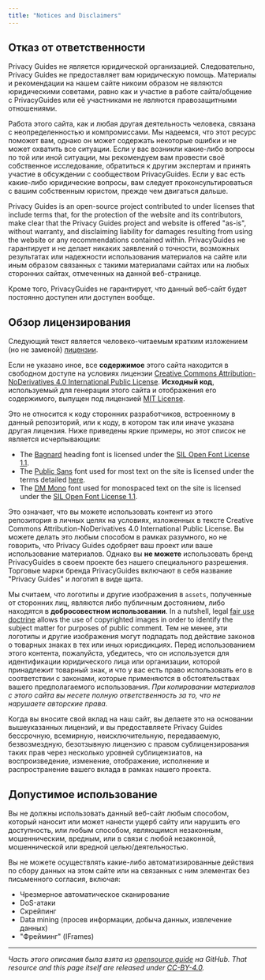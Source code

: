 ```yaml
---
title: "Notices and Disclaimers"
---
```


## Отказ от ответственности

Privacy Guides не является юридической организацией. Следовательно, Privacy Guides не предоставляет вам юридическую помощь. Материалы и рекомендации на нашем сайте никоим образом не являются юридическими советами, равно как и участие в работе сайта/общение с PrivacyGuides или её участниками не являются правозащитными отношениями.

Работа этого сайта, как и любая другая деятельность человека, связана с неопределенностью и компромиссами. Мы надеемся, что этот ресурс поможет вам, однако он может содержать некоторые ошибки и не может охватить все ситуации. Если у вас возникли какие-либо вопросы по той или иной ситуации, мы рекомендуем вам провести своё собственное исследование, обратиться к другим экспертам и принять участие в обсуждении с сообществом PrivacyGuides. Если у вас есть какие-либо юридические вопросы, вам следует проконсультироваться с вашим собственным юристом, прежде чем двигаться дальше.

Privacy Guides is an open-source project contributed to under licenses that include terms that, for the protection of the website and its contributors, make clear that the Privacy Guides project and website is offered "as-is", without warranty, and disclaiming liability for damages resulting from using the website or any recommendations contained within. PrivacyGuides не гарантирует и не делает никаких заявлений о точности, возможных результатах или надежности использования материалов на сайте или иным образом связанных с такими материалами сайтах или на любых сторонних сайтах, отмеченных на данной веб-странице.

Кроме того, PrivacyGuides не гарантирует, что данный веб-сайт будет постоянно доступен или доступен вообще.

## Обзор лицензирования

<div class="admonition danger" markdown>

Следующий текст является человеко-читаемым кратким изложением (но не заменой) [лицензии](/license).

</div>

Если не указано иное, все **содержимое** этого сайта находится в свободном доступе на условиях лицензии [Creative Commons Attribution-NoDerivatives 4.0 International Public License](https://github.com/privacyguides/privacyguides.org/blob/main/LICENSE). **Исходный код**, используемый для генерации этого сайта и отображения его содержимого, выпущен под лицензией [MIT License](https://github.com/privacyguides/privacyguides.org/tree/main/LICENSE-CODE).

Это не относится к коду сторонних разработчиков, встроенному в данный репозиторий, или к коду, в котором так или иначе указана другая лицензия. Ниже приведены яркие примеры, но этот список не является исчерпывающим:

* The [Bagnard](https://github.com/privacyguides/brand/tree/67166ed8b641d8ac1837d0b75329e02ed4056704/fonts/Bagnard) heading font is licensed under the [SIL Open Font License 1.1](https://github.com/privacyguides/brand/blob/67166ed8b641d8ac1837d0b75329e02ed4056704/fonts/Bagnard/LICENSE.txt).
* The [Public Sans](https://github.com/privacyguides/brand/tree/67166ed8b641d8ac1837d0b75329e02ed4056704/fonts/Public%20Sans) font used for most text on the site is licensed under the terms detailed [here](https://github.com/privacyguides/brand/blob/67166ed8b641d8ac1837d0b75329e02ed4056704/fonts/Public%20Sans/LICENSE.txt).
* The [DM Mono](https://github.com/privacyguides/brand/tree/67166ed8b641d8ac1837d0b75329e02ed4056704/fonts/DM%20Mono) font used for monospaced text on the site is licensed under the [SIL Open Font License 1.1](https://github.com/privacyguides/brand/blob/67166ed8b641d8ac1837d0b75329e02ed4056704/fonts/DM%20Mono/LICENSE.txt).

Это означает, что вы можете использовать контент из этого репозитория в личных целях на условиях, изложенных в тексте Creative Commons Attribution-NoDerivatives 4.0 International Public License. Вы можете делать это любым способом в рамках разумного, но не говорить, что Privacy Guides одобряет ваш проект или ваше использование материалов. Однако вы **не можете** использовать бренд PrivacyGuides в своем проекте без нашего специального разрешения. Торговые марки бренда PrivacyGuides включают в себя название "Privacy Guides" и логотип в виде щита.

Мы считаем, что логотипы и другие изображения в `assets`, полученные от сторонних лиц, являются либо публичным достоянием, либо находятся в **добросовестном использовании**. In a nutshell, legal [fair use doctrine](https://copyright.gov/fair-use/more-info.html) allows the use of copyrighted images in order to identify the subject matter for purposes of public comment. Тем не менее, эти логотипы и другие изображения могут подпадать под действие законов о товарных знаках в тех или иных юрисдикциях. Перед использованием этого контента, пожалуйста, убедитесь, что он используется для идентификации юридического лица или организации, которой принадлежит товарный знак, и что у вас есть право использовать его в соответствии с законами, которые применяются в обстоятельствах вашего предполагаемого использования. *При копировании материалов с этого сайта вы несете полную ответственность за то, что не нарушаете авторские права.*

Когда вы вносите свой вклад на наш сайт, вы делаете это на основании вышеуказанных лицензий, и вы предоставляете Privacy Guides бессрочную, всемирную, неисключительную, передаваемую, безвозмездную, безотзывную лицензию с правом сублицензирования таких прав через несколько уровней сублицензиатов, на воспроизведение, изменение, отображение, исполнение и распространение вашего вклада в рамках нашего проекта.

## Допустимое использование

Вы не должны использовать данный веб-сайт любым способом, который наносит или может нанести ущерб сайту или нарушить его доступность, или любым способом, являющимся незаконным, мошенническим, вредным, или в связи с любой незаконной, мошеннической или вредной целью/деятельностью.

Вы не можете осуществлять какие-либо автоматизированные действия по сбору данных на этом сайте или на связанных с ним элементах без письменного согласия, включая:

* Чрезмерное автоматическое сканирование
* DoS-атаки
* Скрейпинг
* Data mining (просев информации, добыча данных, извлечение данных)
* "Фрейминг" (IFrames)

---

*Часть этого описания была взята из [opensource.guide](https://github.com/github/opensource.guide/blob/master/notices.md) на GitHub. That resource and this page itself are released under [CC-BY-4.0](https://creativecommons.org/licenses/by-sa/4.0).*

